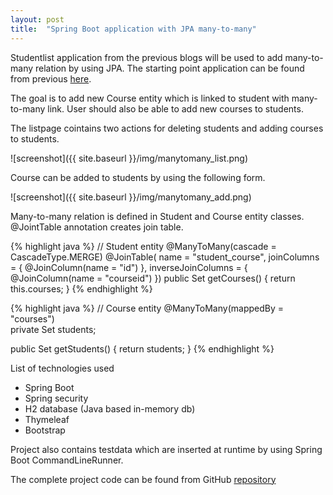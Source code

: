 ```yaml
---
layout: post
title:  "Spring Boot application with JPA many-to-many"
---
```

Studentlist application from the previous blogs will be used to add many-to-many relation by using JPA. The starting point application can be found from previous [here](/2016-06-16-crudboot-security).

The goal is to add new Course entity which is linked to student with many-to-many link. User should also be able to add new courses to students.

The listpage cointains two actions for deleting students and adding courses to students.

![screenshot]({{ site.baseurl }}/img/manytomany_list.png)

Course can be added to students by using the following form.

![screenshot]({{ site.baseurl }}/img/manytomany_add.png)

Many-to-many relation is defined in Student and Course entity classes. @JointTable annotation creates join table. 

{% highlight java %}
// Student entity
@ManyToMany(cascade = CascadeType.MERGE)
@JoinTable(
    name = "student_course", 
    joinColumns = { @JoinColumn(name = "id") }, 
    inverseJoinColumns = { @JoinColumn(name = "courseid") })
public Set<Course> getCourses() {
    return this.courses;
}
{% endhighlight %}

{% highlight java %}
// Course entity
@ManyToMany(mappedBy = "courses")    
private Set<Student> students;  
    
public Set<Student> getStudents() {
    return students;
}
{% endhighlight %}

List of technologies used


- Spring Boot
- Spring security
- H2 database (Java based in-memory db)
- Thymeleaf
- Bootstrap


Project also contains testdata which are inserted at runtime by using Spring Boot CommandLineRunner.

The complete project code can be found from GitHub [repository](https://github.com/juhahinkula/StudentCourseList.git)

